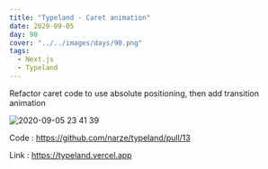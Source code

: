 ```yaml
---
title: "Typeland - Caret animation"
date: 2020-09-05
day: 90
cover: "../../images/days/90.png"
tags:
  - Next.js
  - Typeland
---
```


Refactor caret code to use absolute positioning, then add transition animation

![2020-09-05 23 41 39](https://user-images.githubusercontent.com/248741/92309631-6599c100-efd1-11ea-98d5-3e97799258fe.gif)

Code : https://github.com/narze/typeland/pull/13

Link : https://typeland.vercel.app

